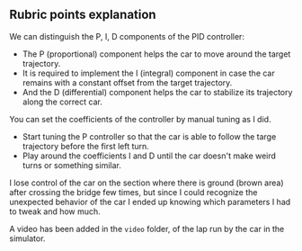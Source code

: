 ## Rubric points explanation

We can distinguish the P, I, D components of the PID controller:
* The P (proportional) component helps the car to move around the target trajectory.
* It is required to implement the I (integral) component in case the car remains with a constant offset from the target trajectory.
* And the D (differential) component helps the car to stabilize its trajectory along the correct car.

You can set the coefficients of the controller by manual tuning as I did.
* Start tuning the P controller so that the car is able to follow the targe trajectory before the first left turn.
* Play around the coefficients I and D until the car doesn't make weird turns or something similar.

I lose control of the car on the section where there is ground (brown area) after crossing the bridge few times, but since I could recognize the unexpected behavior of the car I ended up knowing which parameters I had to tweak and how much.

A video has been added in the `video` folder, of the lap run by the car in the simulator.
